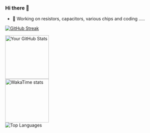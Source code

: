 ### Hi there 👋

<!--
**diverger/diverger** is a ✨ _special_ ✨ repository because its `README.md` (this file) appears on your GitHub profile.

Here are some ideas to get you started:

- 🔭 I’m currently working on ...
- 🌱 I’m currently learning ...
- 👯 I’m looking to collaborate on ...
- 🤔 I’m looking for help with ...
- 💬 Ask me about ...
- 📫 How to reach me: ...
- 😄 Pronouns: ...
- ⚡ Fun fact: ...
-->
- 🔭 Working on resistors, capacitors, various chips and coding .....


[![GitHub Streak](https://streak-stats.demolab.com?user=diverger&theme=default&hide_border=true&short_numbers=true&card_width=640&card_height=140)](https://git.io/streak-stats)

<div style="display: flex; flex-direction: row; justify-content:left; width: 100%; flex-wrap: wrap;">
    <img height="140" src="https://github-readme-stats-private-navy.vercel.app/api?username=diverger&show_icons=true&hide=''&theme=default&hide_border=true&include_all_commits=true&count_private=true&card_width=320" alt="Your GitHub Stats" style="margin: 0; min-width: 320px; flex: 1 1 320px; pointer-events: none;" />
    <img height="140" src="https://github-readme-stats-private-navy.vercel.app/api/wakatime?username=diverger&langs_count=10&display_format=percent&layout=compact&hide_border=true&card_width=640" alt="WakaTime stats" style="margin: 0; min-width: 320px; flex: 1 1 320px; pointer-events: none;" /> 
</div>

<div style="display: flex; flex-direction: row; justify-content:left; width: 100%;">
  <img height="auto" src="https://github-readme-stats-private-navy.vercel.app/api/top-langs/?username=diverger&layout=compact&hide_border=true&langs_count=10&size_weight=0.2&count_weight=0.8&hide_progress=false&card_width=640&random=3" alt="Top Languages" style="margin: 0;" />
</div>

<style>
@media (max-width: 640px) {
  img {
    width: 100%;
    max-width: 640px;
  }
}
</style>
